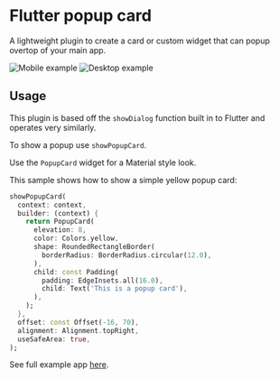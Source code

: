# Flutter popup card

A lightweight plugin to create a card or custom widget that can popup overtop of your main app.

![Mobile example](#example1) ![Desktop example](#example2)

## Usage

This plugin is based off the `showDialog` function built in to Flutter and operates very similarly.

To show a popup use `showPopupCard`.

Use the `PopupCard` widget for a Material style look.

This sample shows how to show a simple yellow popup card:

```dart
showPopupCard(
  context: context,
  builder: (context) {
    return PopupCard(
      elevation: 8,
      color: Colors.yellow,
      shape: RoundedRectangleBorder(
        borderRadius: BorderRadius.circular(12.0),
      ),
      child: const Padding(
        padding: EdgeInsets.all(16.0),
        child: Text('This is a popup card'),
      ),
    );
  },
  offset: const Offset(-16, 70),
  alignment: Alignment.topRight,
  useSafeArea: true,
);
```

See full example app [here](https://github.com/jacksoncurrie/flutter_popup_card/tree/main/example).
